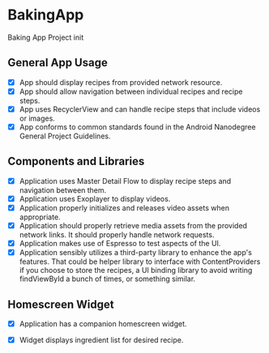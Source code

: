 # BakingApp
Baking App Project init


## General App Usage

  - [x] App should display recipes from provided network resource.
  - [x] App should allow navigation between individual recipes and recipe steps.
  - [x] App uses RecyclerView and can handle recipe steps that include videos or images.
  - [x] App conforms to common standards found in the Android Nanodegree General Project Guidelines.

## Components and Libraries

  - [x] Application uses Master Detail Flow to display recipe steps and navigation between them.
  - [x] Application uses Exoplayer to display videos.
  - [x] Application properly initializes and releases video assets when appropriate.
  - [x] Application should properly retrieve media assets from the provided network links. It should properly handle network requests.
  - [x] Application makes use of Espresso to test aspects of the UI.
  - [x] Application sensibly utilizes a third-party library to enhance the app's features. That could be helper library to interface with ContentProviders if you choose to store the recipes, a UI binding library to avoid writing findViewById a bunch of times, or something similar.

## Homescreen Widget

  - [x] Application has a companion homescreen widget.
  - [x] Widget displays ingredient list for desired recipe.

